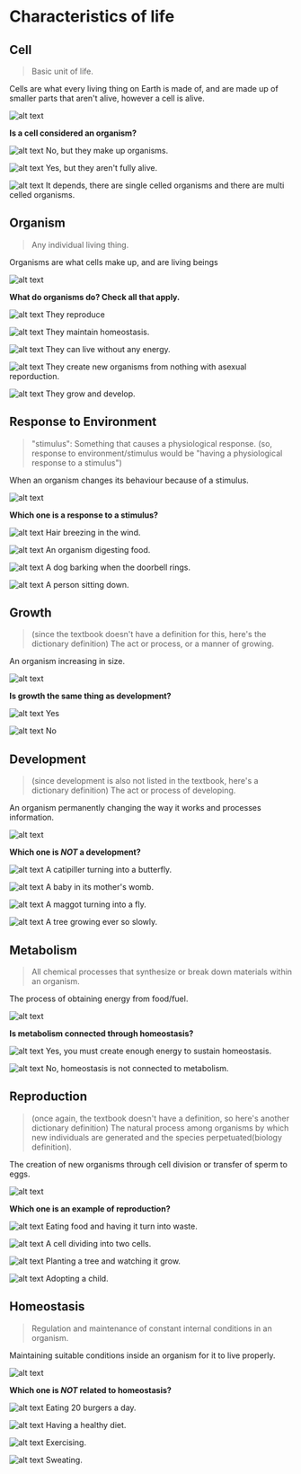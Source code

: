 # Characteristics of life
## Cell
>Basic unit of life.

Cells are what every living thing on Earth is made of, and are made up of smaller parts that aren't alive, however a cell is alive.

![alt text](cell.jfif "cell")

**Is a cell considered an organism?**

![alt text](opencircle.png "opencircle")
No, but they make up organisms.

![alt text](opencircle.png "opencircle") 
Yes, but they aren't fully alive.

![alt text](closedcircle.png "closed circle")
It depends, there are single celled organisms and there are multi celled organisms.


## Organism
>Any individual living thing.

Organisms are what cells make up, and are living beings

![alt text](organism.jfif "organism")

**What do organisms do? Check all that apply.**

![alt text](closedcircle.png "closedcircle")
They reproduce

![alt text](closedcircle.png "closedcircle")
They maintain homeostasis.

![alt text](opencircle.png "opencircle")
They can live without any energy.

![alt text](opencircle.png "opencircle")
They create new organisms from nothing with asexual reporduction.

![alt text](closedcircle.png "closedcircle")
They grow and develop.


## Response to Environment
>"stimulus": Something that causes a physiological response. (so, response to environment/stimulus would be "having a physiological response to a stimulus")

When an organism changes its behaviour because of a stimulus.

![alt text](scared.jfif "scared")

**Which one is a response to a stimulus?**

![alt text](opencircle.png "opencircle")
Hair breezing in the wind.

![alt text](opencircle.png "opencircle")
An organism digesting food.

![alt text](closedcircle.png "closedcircle")
A dog barking when the doorbell rings.

![alt text](opencircle.png "opencircle")
A person sitting down.


## Growth
>(since the textbook doesn't have a definition for this, here's the dictionary definition) The act or process, or a manner of growing.

An organism increasing in size.

![alt text](growth.jfif "growth")

**Is growth the same thing as development?**

![alt text](opencircle.png "opencircle")
Yes

![alt text](closedcircle.png "closedcircle")
No


## Development
>(since development is also not listed in the textbook, here's a dictionary definition) The act or process of developing.

An organism permanently changing the way it works and processes information.

![alt text](development.jfif "development")

**Which one is _NOT_ a development?**

![alt text](opencircle.png "opencircle")
A catipiller turning into a butterfly.

![alt text](opencircle.png "opencircle")
A baby in its mother's womb.

![alt text](opencircle.png "opencircle")
A maggot turning into a fly.

![alt text](closedcircle.png "closedcircle")
A tree growing ever so slowly.


## Metabolism
>All chemical processes that synthesize or break down materials within an organism.

The process of obtaining energy from food/fuel.

![alt text](metabolism.jfif "metabolism")

**Is metabolism connected through homeostasis?**

![alt text](closedcircle.png "closedcircle")
Yes, you must create enough energy to sustain homeostasis.

![alt text](opencircle.png "opencircle")
No, homeostasis is not connected to metabolism.


## Reproduction
>(once again, the textbook doesn't have a definition, so here's another dictionary definition) The natural process among organisms by which new individuals are generated and the species perpetuated(biology definition).

The creation of new organisms through cell division or transfer of sperm to eggs.

![alt text](reproduction.jfif "reproduction")

**Which one is an example of reproduction?**

![alt text](opencircle.png "opencircle")
Eating food and having it turn into waste.

![alt text](closedcircle.png "closedcircle")
A cell dividing into two cells.

![alt text](opencircle.png "opencircle")
Planting a tree and watching it grow.

![alt text](opencircle.png "opencircle")
Adopting a child.


## Homeostasis
>Regulation and maintenance of constant internal conditions in an organism.

Maintaining suitable conditions inside an organism for it to live properly.

![alt text](homeostasis.jfif "homeostasis")

**Which one is _NOT_ related to homeostasis?**

![alt text](closedcircle.png "closedcircle")
Eating 20 burgers a day.

![alt text](opencircle.png "opencircle")
Having a healthy diet.

![alt text](opencircle.png "opencircle")
Exercising.

![alt text](opencircle.png "opencircle")
Sweating.
